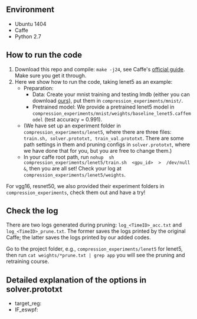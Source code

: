 ## Environment
- Ubuntu 1404
- Caffe
- Python 2.7

## How to run the code

1. Download this repo and compile: `make -j24`, see Caffe's [official guide](http://caffe.berkeleyvision.org/installation.html). Make sure you get it through. 
2. Here we show how to run the code, taking lenet5 as an example:
    - Preparation: 
        - Data: Create your mnist training and testing lmdb (either you can download [ours](https://drive.google.com/open?id=1zMbKKfOFXH3chi9xdwCPi14YfqRzC_pe)), put them in `compression_experiments/mnist/`. 
        - Pretrained model: We provide a pretrained lenet5 model in `compression_experiments/mnist/weights/baseline_lenet5.caffemodel` (test accuracy = 0.991).
    - (We have set up an experiment folder in `compression_experiments/lenet5`, where there are three files: `train.sh, solver.prototxt, train_val.prototxt`. There are some path settings in them and pruning configs in `solver.prototxt`, where we have done that for you, but you are free to change them.)
    - In your caffe root path, run `nohup  sh  compression_experiments/lenet5/train.sh  <gpu_id>  >  /dev/null  &`, then you are all set! Check your log at `compression_experiments/lenet5/weights`.

For vgg16, resnet50, we also provided their experiment folders in `compression_experiments`, check them out and have a try!

## Check the log

There are two logs generated during pruning: `log_<TimeID>_acc.txt` and `log_<TimeID>_prune.txt`. The former saves the logs printed by the original Caffe; the latter saves the logs printed by our added codes.

Go to the project folder, e.g., `compression_experiments/lenet5` for lenet5, then run `cat weights/*prune.txt | grep app` you will see the pruning and retraining course.

## Detailed explanation of the options in solver.prototxt

- target_reg:
- IF_eswpf:
